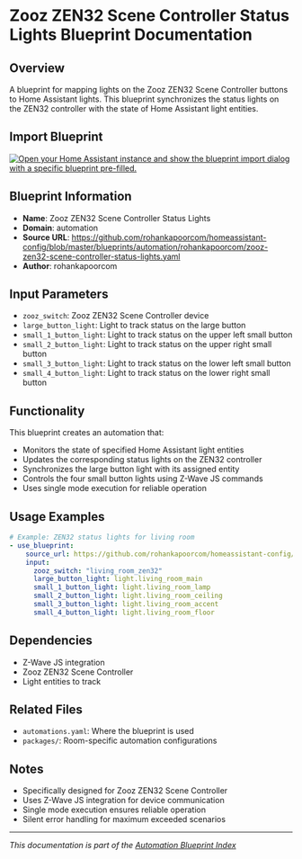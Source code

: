# Zooz ZEN32 Scene Controller Status Lights Blueprint Documentation

## Overview
A blueprint for mapping lights on the Zooz ZEN32 Scene Controller buttons to Home Assistant lights. This blueprint synchronizes the status lights on the ZEN32 controller with the state of Home Assistant light entities.

## Import Blueprint

[![Open your Home Assistant instance and show the blueprint import dialog with a specific blueprint pre-filled.](https://my.home-assistant.io/badges/blueprint_import.svg)](https://my.home-assistant.io/redirect/blueprint_import/?blueprint_url=https%3A//github.com/rohankapoorcom/homeassistant-config/blob/master/blueprints/automation/rohankapoorcom/zooz-zen32-scene-controller-status-lights.yaml)

## Blueprint Information
- **Name**: Zooz ZEN32 Scene Controller Status Lights
- **Domain**: automation
- **Source URL**: https://github.com/rohankapoorcom/homeassistant-config/blob/master/blueprints/automation/rohankapoorcom/zooz-zen32-scene-controller-status-lights.yaml
- **Author**: rohankapoorcom

## Input Parameters
- `zooz_switch`: Zooz ZEN32 Scene Controller device
- `large_button_light`: Light to track status on the large button
- `small_1_button_light`: Light to track status on the upper left small button
- `small_2_button_light`: Light to track status on the upper right small button
- `small_3_button_light`: Light to track status on the lower left small button
- `small_4_button_light`: Light to track status on the lower right small button

## Functionality
This blueprint creates an automation that:
- Monitors the state of specified Home Assistant light entities
- Updates the corresponding status lights on the ZEN32 controller
- Synchronizes the large button light with its assigned entity
- Controls the four small button lights using Z-Wave JS commands
- Uses single mode execution for reliable operation

## Usage Examples
```yaml
# Example: ZEN32 status lights for living room
- use_blueprint:
    source_url: https://github.com/rohankapoorcom/homeassistant-config/blob/master/blueprints/automation/rohankapoorcom/zooz-zen32-scene-controller-status-lights.yaml
    input:
      zooz_switch: "living_room_zen32"
      large_button_light: light.living_room_main
      small_1_button_light: light.living_room_lamp
      small_2_button_light: light.living_room_ceiling
      small_3_button_light: light.living_room_accent
      small_4_button_light: light.living_room_floor
```

## Dependencies
- Z-Wave JS integration
- Zooz ZEN32 Scene Controller
- Light entities to track

## Related Files
- `automations.yaml`: Where the blueprint is used
- `packages/`: Room-specific automation configurations

## Notes
- Specifically designed for Zooz ZEN32 Scene Controller
- Uses Z-Wave JS integration for device communication
- Single mode execution ensures reliable operation
- Silent error handling for maximum exceeded scenarios

---
*This documentation is part of the [Automation Blueprint Index](README.md)*
